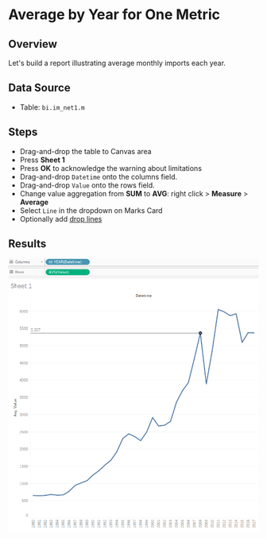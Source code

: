 # Average by Year for One Metric

## Overview

Let's build a report illustrating average monthly imports each year.

## Data Source

* Table: `bi.im_net1.m`

## Steps
- Drag-and-drop the table to Canvas area
- Press **Sheet 1**
- Press **OK** to acknowledge the warning about limitations
- Drag-and-drop `Datetime` onto the columns field.
- Drag-and-drop `Value` onto the rows field.
- Change value aggregation from **SUM** to **AVG**: right click > **Measure** > **Average**
- Select `Line` in the dropdown on Marks Card
- Optionally add [drop lines](comparison_of_two_metrics_at_one_bar_graph.md#drop-lines)

## Results

![](../images/average_by_year.png)
